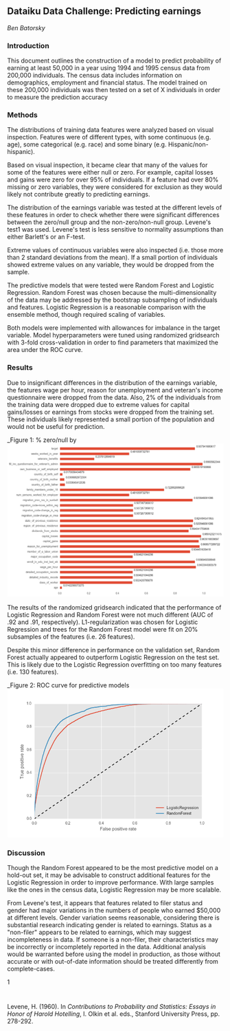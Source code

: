 ## Dataiku Data Challenge: Predicting earnings
_Ben Batorsky_

### Introduction

This document outlines the construction of a model to predict probability of earning at least 50,000 in a year using 1994 and 1995 census data from 200,000 individuals.  The census data includes information on demographics, employment and financial status.  The model trained on these 200,000 individuals was then tested on a set of X individuals in order to measure the prediction accuracy

### Methods

The distributions of training data features were analyzed based on visual inspection.  Features were of different types, with some continuous (e.g. age), some categorical (e.g. race) and some binary (e.g. Hispanic/non-hispanic).

Based on visual inspection, it became clear that many of the values for some of the features were either null or zero.  For example, capital losses and gains were zero for over 95% of individuals.  If a feature had over 80% missing or zero variables, they were considered for exclusion as they would likely not contribute greatly to predicting earnings.

The distribution of the earnings variable was tested at the different levels of these features in order to check whether there were significant differences between the zero/null group and the non-zero/non-null group.  Levene&#39;s test1 was used.  Levene&#39;s test is less sensitive to normality assumptions than either Barlett&#39;s or an F-test.

Extreme values of continuous variables were also inspected (i.e. those more than 2 standard deviations from the mean).  If a small portion of individuals showed extreme values on any variable, they would be dropped from the sample.

The predictive models that were tested were Random Forest and Logistic Regression.  Random Forest was chosen because the multi-dimensionality of the data may be addressed by the bootstrap subsampling of individuals and features.  Logistic Regression is a reasonable comparison with the ensemble method, though required scaling of variables.

Both models were implemented with allowances for imbalance in the target variable.  Model hyperparameters were tuned using randomized gridsearch with 3-fold cross-validation in order to find parameters that maximized the area under the ROC curve.

### Results

Due to insignificant differences in the distribution of the earnings variable, the features wage per hour, reason for unemployment and veteran&#39;s income questionnaire were dropped from the data.  Also, 2% of the individuals from the training data were dropped due to extreme values for capital gains/losses or earnings from stocks were dropped from the training set.  These individuals likely represented a small portion of the population and would not be useful for prediction.

_Figure 1: % zero/null by 
![](./figures/zeros_chart.png )

The results of the randomized gridsearch indicated that the performance of Logistic Regression and Random Forest were not much different (AUC  of .92 and .91, respectively).  L1-regularization was chosen for Logistic Regression and trees for the Random Forest model were fit on 20% subsamples of the features (i.e. 26 features).

Despite this minor difference in performance on the validation set, Random Forest actually appeared to outperform Logistic Regression on the test set.  This is likely due to the Logistic Regression overfitting on too many features (i.e. 130 features).

_Figure 2: ROC curve for predictive models
![](./figures/roc.png )

### Discussion

Though the Random Forest appeared to be the most predictive model on a hold-out set, it may be advisable to construct additional features for the Logistic Regression in order to improve performance.  With large samples like the ones in the census data, Logistic Regression may be more scalable.

From Levene&#39;s test, it appears that features related to filer status and gender had major variations in the numbers of people who earned $50,000 at different levels.  Gender variation seems reasonable, considering there is substantial research indicating gender is related to earnings.  Status as a &quot;non-filer&quot; appears to be related to earnings, which may suggest incompleteness in data.  If someone is a non-filer, their characteristics may be incorrectly or incompletely reported in the data.  Additional analysis would be warranted before using the model in production, as those without accurate or with out-of-date information should be treated differently from complete-cases.

1

#

Levene, H. (1960). In _Contributions to Probability and Statistics: Essays in Honor of Harold Hotelling_, I. Olkin et al. eds., Stanford University Press, pp. 278-292.